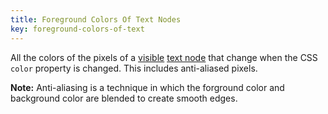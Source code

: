 ```yaml
---
title: Foreground Colors Of Text Nodes
key: foreground-colors-of-text
---
```


All the colors of the pixels of a [visible](#visible) [text node](https://dom.spec.whatwg.org/#text) that change when the CSS `color` property is changed. This includes anti-aliased pixels.

**Note:** Anti-aliasing is a technique in which the forground color and background color are blended to create smooth edges.

